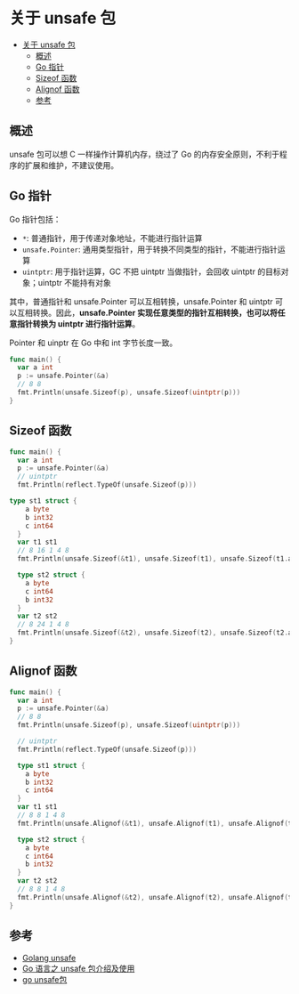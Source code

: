 # 关于 unsafe 包

- [关于 unsafe 包](#关于-unsafe-包)
  - [概述](#概述)
  - [Go 指针](#go-指针)
  - [Sizeof 函数](#sizeof-函数)
  - [Alignof 函数](#alignof-函数)
  - [参考](#参考)

## 概述

unsafe 包可以想 C 一样操作计算机内存，绕过了 Go 的内存安全原则，不利于程序的扩展和维护，不建议使用。

## Go 指针

Go 指针包括：

- `*`: 普通指针，用于传递对象地址，不能进行指针运算
- `unsafe.Pointer`: 通用类型指针，用于转换不同类型的指针，不能进行指针运算
- `uintptr`: 用于指针运算，GC 不把 uintptr 当做指针，会回收 uintptr 的目标对象；uintptr 不能持有对象

其中，普通指针和 unsafe.Pointer 可以互相转换，unsafe.Pointer 和 uintptr 可以互相转换。因此，**unsafe.Pointer 实现任意类型的指针互相转换，也可以将任意指针转换为 uintptr 进行指针运算**。

Pointer 和 uinptr 在 Go 中和 int 字节长度一致。

```go
func main() {
  var a int
  p := unsafe.Pointer(&a)
  // 8 8
  fmt.Println(unsafe.Sizeof(p), unsafe.Sizeof(uintptr(p)))
}
```

## Sizeof 函数

```go
func main() {
  var a int
  p := unsafe.Pointer(&a)
  // uintptr
  fmt.Println(reflect.TypeOf(unsafe.Sizeof(p)))

type st1 struct {
    a byte
    b int32
    c int64
  }
  var t1 st1
  // 8 16 1 4 8
  fmt.Println(unsafe.Sizeof(&t1), unsafe.Sizeof(t1), unsafe.Sizeof(t1.a), unsafe.Sizeof(t1.b), unsafe.Sizeof(t1.c))

  type st2 struct {
    a byte
    c int64
    b int32
  }
  var t2 st2
  // 8 24 1 4 8
  fmt.Println(unsafe.Sizeof(&t2), unsafe.Sizeof(t2), unsafe.Sizeof(t2.a), unsafe.Sizeof(t2.b), unsafe.Sizeof(t2.c))
}
```

## Alignof 函数

```go
func main() {
  var a int
  p := unsafe.Pointer(&a)
  // 8 8
  fmt.Println(unsafe.Sizeof(p), unsafe.Sizeof(uintptr(p)))

  // uintptr
  fmt.Println(reflect.TypeOf(unsafe.Sizeof(p)))

  type st1 struct {
    a byte
    b int32
    c int64
  }
  var t1 st1
  // 8 8 1 4 8
  fmt.Println(unsafe.Alignof(&t1), unsafe.Alignof(t1), unsafe.Alignof(t1.a), unsafe.Alignof(t1.b), unsafe.Alignof(t1.c))

  type st2 struct {
    a byte
    c int64
    b int32
  }
  var t2 st2
  // 8 8 1 4 8
  fmt.Println(unsafe.Alignof(&t2), unsafe.Alignof(t2), unsafe.Alignof(t2.a), unsafe.Alignof(t2.b), unsafe.Alignof(t2.c))
}
```

## 参考

- [Golang unsafe](https://golang.org/pkg/unsafe/)
- [Go 语言之 unsafe 包介绍及使用](https://www.jianshu.com/p/c85fc3e31249)
- [go unsafe包](https://blog.csdn.net/cc7756789w/article/details/51241382)
